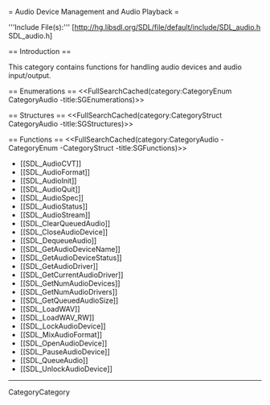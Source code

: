 
= Audio Device Management and Audio Playback =

'''Include File(s):'''  [http://hg.libsdl.org/SDL/file/default/include/SDL_audio.h SDL_audio.h]


== Introduction ==

This category contains functions for handling audio devices and audio input/output.

== Enumerations ==
<<FullSearchCached(category:CategoryEnum CategoryAudio -title:SGEnumerations)>>

== Structures ==
<<FullSearchCached(category:CategoryStruct CategoryAudio -title:SGStructures)>>

== Functions ==
<<FullSearchCached(category:CategoryAudio -CategoryEnum -CategoryStruct -title:SGFunctions)>>

<!-- BEGIN CATEGORY LIST -->
* [[SDL_AudioCVT]]
* [[SDL_AudioFormat]]
* [[SDL_AudioInit]]
* [[SDL_AudioQuit]]
* [[SDL_AudioSpec]]
* [[SDL_AudioStatus]]
* [[SDL_AudioStream]]
* [[SDL_ClearQueuedAudio]]
* [[SDL_CloseAudioDevice]]
* [[SDL_DequeueAudio]]
* [[SDL_GetAudioDeviceName]]
* [[SDL_GetAudioDeviceStatus]]
* [[SDL_GetAudioDriver]]
* [[SDL_GetCurrentAudioDriver]]
* [[SDL_GetNumAudioDevices]]
* [[SDL_GetNumAudioDrivers]]
* [[SDL_GetQueuedAudioSize]]
* [[SDL_LoadWAV]]
* [[SDL_LoadWAV_RW]]
* [[SDL_LockAudioDevice]]
* [[SDL_MixAudioFormat]]
* [[SDL_OpenAudioDevice]]
* [[SDL_PauseAudioDevice]]
* [[SDL_QueueAudio]]
* [[SDL_UnlockAudioDevice]]
<!-- END CATEGORY LIST -->
----
CategoryCategory
